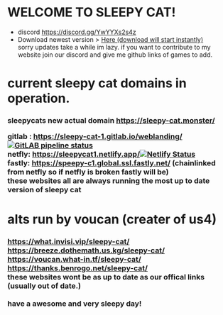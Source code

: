  # WELCOME TO SLEEPY CAT!<br>

- discord https://discord.gg/YwYYXs2s4z 
- Download newest version > [Here (download will start instantly)](https://github.com/sleepy-cat-1/sleepy-cat-landing/archive/refs/heads/main.zip)<br>
sorry updates take a while im lazy. if you want to contribute to my website join our discord and give me github links of games to add.<br>

# current sleepy cat domains in operation.<br>
<h3>
sleepycats new actual domain 
<a href="https://sleepy-cat.monster/">https://sleepy-cat.monster/</a><br>

gitlab : <a href="https://sleepy-cat-1.gitlab.io/weblanding/">https://sleepy-cat-1.gitlab.io/weblanding/</a> [![GitLAB pipeline status](https://gitlab.com/sleepy-cat-1/weblanding/badges/main/pipeline.svg)](https://gitlab.com/sleepy-cat-1/weblanding/-/commits/main)<br> 
netfly: <a href="https://sleepycat1.netlify.app/">https://sleepycat1.netlify.app/</a>[![Netlify Status](https://api.netlify.com/api/v1/badges/e29b1afa-4e9d-4377-b53a-eb85bcca468c/deploy-status)](https://app.netlify.com/sites/sleepycat1/deploys)<br>
fastly: <a href="https://speepy-c1.global.ssl.fastly.net/">https://speepy-c1.global.ssl.fastly.net/</a> (chainlinked from netfly so if netfly is broken fastly will be)<br>
these websites all are always running the most up to date version of sleepy cat

# alts run by voucan (creater of us4)
<h3>
<a href="https://what.invisi.vip/sleepy-cat/">https://what.invisi.vip/sleepy-cat/</a><br>
<a href="https://breeze.dothemath.us.kg/sleepy-cat/">https://breeze.dothemath.us.kg/sleepy-cat/</a><br>
<a href="https://voucan.what-in.tf/sleepy-cat/">https://voucan.what-in.tf/sleepy-cat/</a><br>
<a href="https://thanks.benrogo.net/sleepy-cat/">https://thanks.benrogo.net/sleepy-cat/</a><br>
these websites wont be as up to date as our offical links (usually out of date.)<br>
<br>have a awesome and very sleepy day!<br>